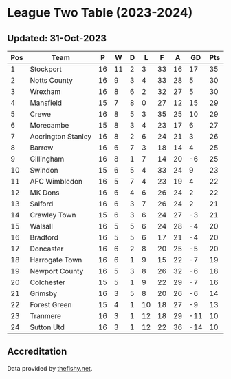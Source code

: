 # League Two Table (2023-2024)
## Updated: 31-Oct-2023

| Pos | Team | P | W | D | L | F | A | GD | Pts |
| --- | --- | --- | --- | --- | --- | --- | --- | --- | --- |
| 1 | Stockport | 16 | 11 | 2 | 3 | 33 | 16 | 17 | 35 |
| 2 | Notts County | 16 | 9 | 3 | 4 | 33 | 28 | 5 | 30 |
| 3 | Wrexham | 16 | 8 | 6 | 2 | 32 | 27 | 5 | 30 |
| 4 | Mansfield | 15 | 7 | 8 | 0 | 27 | 12 | 15 | 29 |
| 5 | Crewe | 16 | 8 | 5 | 3 | 35 | 25 | 10 | 29 |
| 6 | Morecambe | 15 | 8 | 3 | 4 | 23 | 17 | 6 | 27 |
| 7 | Accrington Stanley | 16 | 8 | 2 | 6 | 24 | 21 | 3 | 26 |
| 8 | Barrow | 16 | 6 | 7 | 3 | 18 | 14 | 4 | 25 |
| 9 | Gillingham | 16 | 8 | 1 | 7 | 14 | 20 | -6 | 25 |
| 10 | Swindon | 15 | 6 | 5 | 4 | 33 | 24 | 9 | 23 |
| 11 | AFC Wimbledon | 16 | 5 | 7 | 4 | 23 | 19 | 4 | 22 |
| 12 | MK Dons | 16 | 6 | 4 | 6 | 26 | 24 | 2 | 22 |
| 13 | Salford | 16 | 6 | 3 | 7 | 26 | 24 | 2 | 21 |
| 14 | Crawley Town | 15 | 6 | 3 | 6 | 24 | 27 | -3 | 21 |
| 15 | Walsall | 16 | 5 | 5 | 6 | 24 | 28 | -4 | 20 |
| 16 | Bradford | 16 | 5 | 5 | 6 | 17 | 21 | -4 | 20 |
| 17 | Doncaster | 16 | 6 | 2 | 8 | 20 | 25 | -5 | 20 |
| 18 | Harrogate Town | 16 | 6 | 1 | 9 | 15 | 22 | -7 | 19 |
| 19 | Newport County | 16 | 5 | 3 | 8 | 26 | 32 | -6 | 18 |
| 20 | Colchester | 15 | 5 | 1 | 9 | 22 | 29 | -7 | 16 |
| 21 | Grimsby | 16 | 3 | 5 | 8 | 20 | 26 | -6 | 14 |
| 22 | Forest Green | 15 | 4 | 1 | 10 | 18 | 27 | -9 | 13 |
| 23 | Tranmere | 16 | 3 | 1 | 12 | 18 | 29 | -11 | 10 |
| 24 | Sutton Utd | 16 | 3 | 1 | 12 | 22 | 36 | -14 | 10 |

## Accreditation 

Data provided by [thefishy.net](https://www.thefishy.net/).